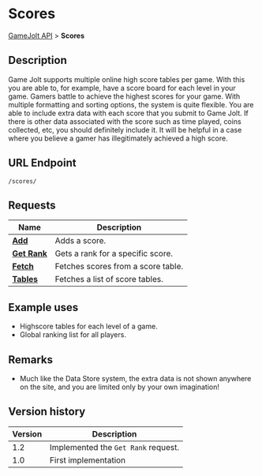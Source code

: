 # Scores

[GameJolt API](../index.md) > __Scores__

## Description

Game Jolt supports multiple online high score tables per game. With this you are able to, for example, have a score board for each level in your game. Gamers battle to achieve the highest scores for your game. With multiple formatting and sorting options, the system is quite flexible.
You are able to include extra data with each score that you submit to Game Jolt. If there is other data associated with the score such as time played, coins collected, etc, you should definitely include it. It will be helpful in a case where you believe a gamer has illegitimately achieved a high score.

## URL Endpoint

```
/scores/
```

## Requests

Name							| Description
---								| ---
[__Add__](add.md)				| Adds a score.
[__Get Rank__](get-rank.md)		| Gets a rank for a specific score.
[__Fetch__](scores.md)			| Fetches scores from a score table.
[__Tables__](tables.md)			| Fetches a list of score tables.

## Example uses

- Highscore tables for each level of a game.
- Global ranking list for all players.

## Remarks

- Much like the Data Store system, the extra data is not shown anywhere on the site, and you are limited only by your own imagination!

## Version history

Version		| Description
---			| ---
1.2			| Implemented the `Get Rank` request.
1.0			| First implementation